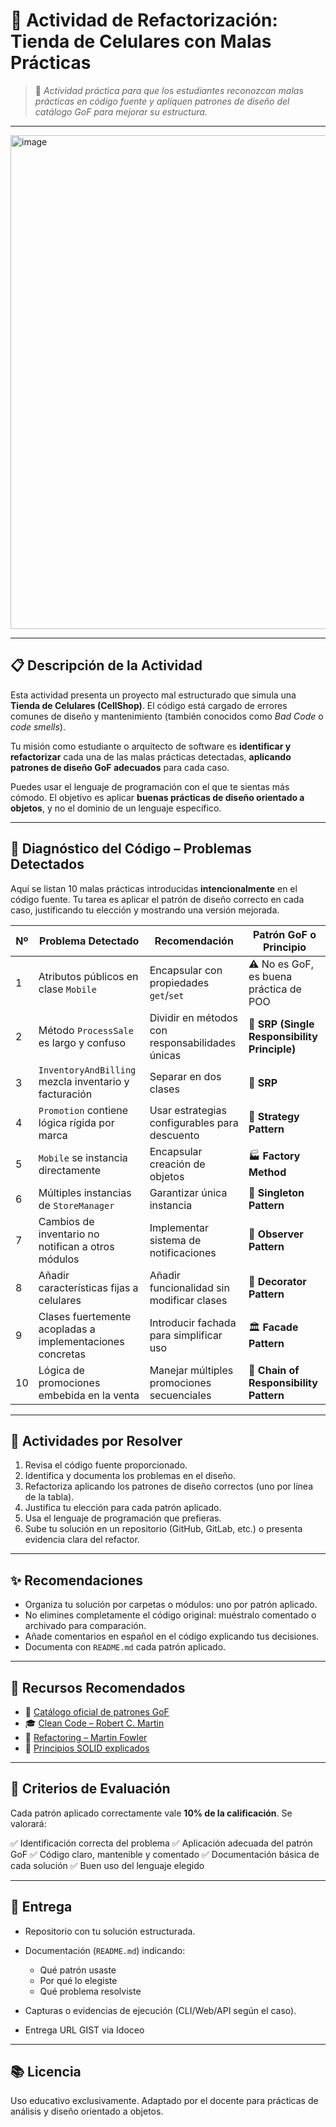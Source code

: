 

# 📱 Actividad de Refactorización: Tienda de Celulares con Malas Prácticas

> 🧠 *Actividad práctica para que los estudiantes reconozcan malas prácticas en código fuente y apliquen patrones de diseño del catálogo GoF para mejorar su estructura.*

---
<img width="1390" height="790" alt="image" src="https://github.com/user-attachments/assets/bfd49549-ffe5-4166-98f3-69cb94588229" />

---

## 📋 Descripción de la Actividad

Esta actividad presenta un proyecto mal estructurado que simula una **Tienda de Celulares (CellShop)**. El código está cargado de errores comunes de diseño y mantenimiento (también conocidos como *Bad Code* o *code smells*).

Tu misión como estudiante o arquitecto de software es **identificar y refactorizar** cada una de las malas prácticas detectadas, **aplicando patrones de diseño GoF adecuados** para cada caso.

Puedes usar el lenguaje de programación con el que te sientas más cómodo. El objetivo es aplicar **buenas prácticas de diseño orientado a objetos**, y no el dominio de un lenguaje específico.

---

## 🔎 Diagnóstico del Código – Problemas Detectados

Aquí se listan 10 malas prácticas introducidas **intencionalmente** en el código fuente. Tu tarea es aplicar el patrón de diseño correcto en cada caso, justificando tu elección y mostrando una versión mejorada.

| Nº | Problema Detectado                                        | Recomendación                                   | Patrón GoF o Principio                       |
| -- | --------------------------------------------------------- | ----------------------------------------------- | -------------------------------------------- |
| 1  | Atributos públicos en clase `Mobile`                      | Encapsular con propiedades `get`/`set`          | ⚠️ No es GoF, es buena práctica de POO       |
| 2  | Método `ProcessSale` es largo y confuso                   | Dividir en métodos con responsabilidades únicas | 🧱 **SRP (Single Responsibility Principle)** |
| 3  | `InventoryAndBilling` mezcla inventario y facturación     | Separar en dos clases                           | 🧱 **SRP**                                   |
| 4  | `Promotion` contiene lógica rígida por marca              | Usar estrategias configurables para descuento   | 🧠 **Strategy Pattern**                      |
| 5  | `Mobile` se instancia directamente                        | Encapsular creación de objetos                  | 🏭 **Factory Method**                        |
| 6  | Múltiples instancias de `StoreManager`                    | Garantizar única instancia                      | 🧍 **Singleton Pattern**                     |
| 7  | Cambios de inventario no notifican a otros módulos        | Implementar sistema de notificaciones           | 📢 **Observer Pattern**                      |
| 8  | Añadir características fijas a celulares                  | Añadir funcionalidad sin modificar clases       | 🧩 **Decorator Pattern**                     |
| 9  | Clases fuertemente acopladas a implementaciones concretas | Introducir fachada para simplificar uso         | 🏛️ **Facade Pattern**                       |
| 10 | Lógica de promociones embebida en la venta                | Manejar múltiples promociones secuenciales      | 🔗 **Chain of Responsibility Pattern**       |

---

## 🧪 Actividades por Resolver

1. Revisa el código fuente proporcionado.
2. Identifica y documenta los problemas en el diseño.
3. Refactoriza aplicando los patrones de diseño correctos (uno por línea de la tabla).
4. Justifica tu elección para cada patrón aplicado.
5. Usa el lenguaje de programación que prefieras.
6. Sube tu solución en un repositorio (GitHub, GitLab, etc.) o presenta evidencia clara del refactor.

---

## ✨ Recomendaciones

* Organiza tu solución por carpetas o módulos: uno por patrón aplicado.
* No elimines completamente el código original: muéstralo comentado o archivado para comparación.
* Añade comentarios en español en el código explicando tus decisiones.
* Documenta con `README.md` cada patrón aplicado.

---

## 🧰 Recursos Recomendados

* 📘 [Catálogo oficial de patrones GoF](https://refactoring.guru/design-patterns)
* 🎓 [Clean Code – Robert C. Martin](https://amzn.to/3qVMztd)
* 📙 [Refactoring – Martin Fowler](https://refactoring.com/)
* 🧠 [Principios SOLID explicados](https://solidprinciples.com/)

---

## 🎯 Criterios de Evaluación

Cada patrón aplicado correctamente vale **10% de la calificación**. Se valorará:

✅ Identificación correcta del problema
✅ Aplicación adecuada del patrón GoF
✅ Código claro, mantenible y comentado
✅ Documentación básica de cada solución
✅ Buen uso del lenguaje elegido

---

## 📌 Entrega

* Repositorio con tu solución estructurada.
* Documentación (`README.md`) indicando:

  * Qué patrón usaste
  * Por qué lo elegiste
  * Qué problema resolviste
* Capturas o evidencias de ejecución (CLI/Web/API según el caso).
* Entrega URL GIST via Idoceo

---

## 📚 Licencia

Uso educativo exclusivamente. Adaptado por el docente para prácticas de análisis y diseño orientado a objetos.
